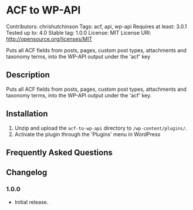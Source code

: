 # ACF to WP-API
Contributors: chrishutchinson
Tags: acf, api, wp-api
Requires at least: 3.0.1
Tested up to: 4.0
Stable tag: 1.0.0
License: MIT
License URI: http://opensource.org/licenses/MIT

Puts all ACF fields from posts, pages, custom post types, attachments and taxonomy terms, into the WP-API output under the 'acf' key

## Description

Puts all ACF fields from posts, pages, custom post types, attachments and taxonomy terms, into the WP-API output under the 'acf' key.

## Installation

1. Unzip and upload the `acf-to-wp-api` directory to `/wp-content/plugins/`.
2. Activate the plugin through the 'Plugins' menu in WordPress

## Frequently Asked Questions

## Changelog

### 1.0.0

* Initial release.